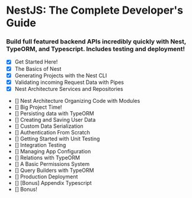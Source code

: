 # NestJS: The Complete Developer's Guide

### Build full featured backend APIs incredibly quickly with Nest, TypeORM, and Typescript. Includes testing and deployment!

- [x] Get Started Here!
- [x] The Basics of Nest
- [x] Generating Projects with the Nest CLI
- [x] Validating incoming Request Data with Pipes
- [x] Nest Architecture Services and Repositories
- [] Nest Architecture Organizing Code with Modules
- [] Big Project Time!
- [] Persisting data with TypeORM
- [] Creating and Saving User Data
- [] Custom Data Serialization
- [] Authentication From Scratch
- [] Getting Started with Unit Testing
- [] Integration Testing
- [] Managing App Configuration
- [] Relations with TypeORM
- [] A Basic Permissions System
- [] Query Builders with TypeORM
- [] Production Deployment
- [] [Bonus] Appendix Typescript
- [] Bonus!